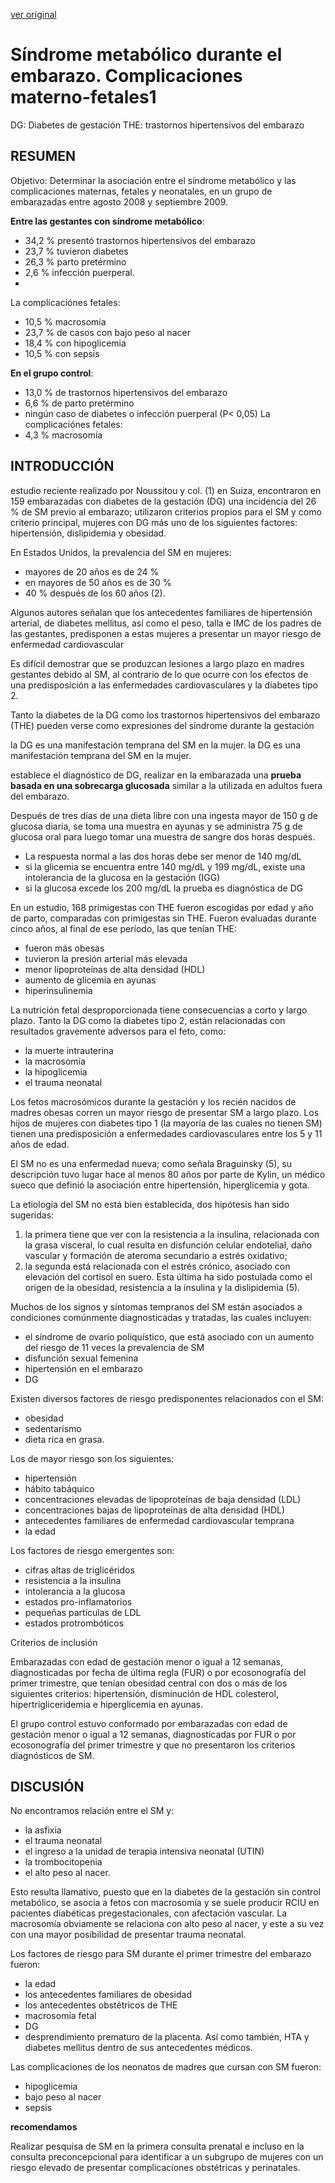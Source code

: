 [ver original](/docs/documentacion/Sindrome_metabólico_durante_el_embarazo_Complicaciones_materno-fetales.md)

# Síndrome metabólico durante el embarazo. Complicaciones materno-fetales1


DG: Diabetes de gestación
THE: trastornos hipertensivos del embarazo
## RESUMEN

Objetivo: Determinar la asociación entre el síndrome metabólico y las complicaciones maternas, fetales y neonatales, en un grupo de embarazadas entre agosto 2008 y septiembre 2009.

**Entre las gestantes con síndrome metabólico**:
- 34,2 % presentó trastornos hipertensivos del embarazo
- 23,7 % tuvieron diabetes
- 26,3 % parto pretérmino
- 2,6 % infección puerperal.
- 
La complicaciónes fetales:
- 10,5 % macrosomía
- 23,7 % de casos con bajo peso al nacer
- 18,4 % con hipoglicemia 
- 10,5 % con sepsis

**En el grupo control**:
- 13,0 % de trastornos hipertensivos del embarazo
- 6,6 % de parto pretérmino
- ningún caso de diabetes o infección puerperal (P< 0,05)
La complicaciónes fetales:
- 4,3 % macrosomía  


## INTRODUCCIÓN

 estudio reciente realizado por Noussitou y col. (1) en Suiza, encontraron en 159 embarazadas con diabetes de la gestación (DG) una incidencia del 26 % de SM previo al embarazo; utilizaron criterios propios para el SM y como criterio principal, mujeres con DG más uno de los siguientes factores: hipertensión, dislipidemia y obesidad. 

En Estados Unidos, la prevalencia del SM en mujeres:
- mayores de 20 años es de 24 %
- en mayores de 50 años es de 30 %
- 40 % después de los 60 años (2).


Algunos autores señalan que los antecedentes familiares de hipertensión arterial, de diabetes mellitus, así como el peso, talla e IMC de los padres de las gestantes, predisponen a estas mujeres a presentar un mayor riesgo de enfermedad cardiovascular

Es difícil demostrar que se produzcan lesiones a largo plazo en madres gestantes debido al SM, al contrario de lo que ocurre con los efectos de una predisposición a las enfermedades cardiovasculares y la diabetes tipo 2.

Tanto la diabetes de la DG como los trastornos hipertensivos del embarazo (THE) pueden verse como expresiones del síndrome durante la gestación

 la DG es una manifestación temprana del SM en la mujer.
 la DG es una manifestación temprana del SM en la mujer.


establece el diagnóstico de DG, realizar en la embarazada una **prueba basada en una sobrecarga glucosada** similar a la utilizada en adultos fuera del embarazo. 

Después de tres días de una dieta libre con una ingesta mayor de 150 g de glucosa diaria, se toma una muestra en ayunas y se administra 75 g de glucosa oral para luego tomar una muestra de sangre dos horas después.
- La respuesta normal a las dos horas debe ser menor de 140 mg/dL
- si la glicemia se encuentra entre 140 mg/dL y 199 mg/dL, existe una intolerancia de la glucosa en la gestación (IGG)
- si la glucosa excede los 200 mg/dL la prueba es diagnóstica de DG

En un estudio, 168 primigestas con THE fueron escogidas por edad y año de parto, comparadas con primigestas sin THE. Fueron evaluadas durante cinco años, al final de ese período, las que tenían THE:
- fueron más obesas
- tuvieron la presión arterial más elevada
- menor lipoproteínas de alta densidad (HDL)
- aumento de glicemia en ayunas
- hiperinsulinemia


La nutrición fetal desproporcionada tiene consecuencias a corto y largo plazo.
Tanto la DG como la diabetes tipo 2, están relacionadas con resultados gravemente adversos para el feto, como:
- la muerte intrauterina
- la macrosomía
- la hipoglicemia
- el trauma neonatal

Los fetos macrosómicos durante la gestación y los recién nacidos de madres obesas corren un mayor riesgo de presentar SM a largo plazo.
Los hijos de mujeres con diabetes tipo 1 (la mayoría de las cuales no tienen SM) tienen una predisposición a enfermedades cardiovasculares entre los 5 y 11 años de edad.

El SM no es una enfermedad nueva; como señala Braguinsky (5), su descripción tuvo lugar hace al menos 80 años por parte de Kylin, un médico sueco que definió la asociación entre hipertensión, hiperglicemia y gota. 


La etiología del SM no está bien establecida, dos hipótesis han sido sugeridas:
1. la primera tiene que ver con la resistencia a la insulina, relacionada con la grasa visceral, lo cual resulta en disfunción celular endotelial, daño vascular y formación de ateroma secundario a estrés oxidativo;
2. la segunda está relacionada con el estrés crónico, asociado con elevación del cortisol en suero. Esta última ha sido postulada como el origen de la obesidad, resistencia a la insulina y la dislipidemia (5).


Muchos de los signos y síntomas tempranos del SM están asociados a condiciones comúnmente diagnosticadas y tratadas, las cuales incluyen:
- el síndrome de ovario poliquístico, que está asociado con un aumento del riesgo de 11 veces la prevalencia de SM
- disfunción sexual femenina
- hipertensión en el embarazo
- DG 


Existen diversos factores de riesgo predisponentes relacionados con el SM:
- obesidad
- sedentarismo
- dieta rica en grasa.

Los de mayor riesgo son los siguientes:
- hipertensión
- hábito tabáquico
- concentraciones elevadas de lipoproteínas de baja densidad (LDL)
- concentraciones bajas de lipoproteínas de alta densidad (HDL)
- antecedentes familiares de enfermedad cardiovascular temprana
- la edad

Los factores de riesgo emergentes son:
- cifras altas de triglicéridos
- resistencia a la insulina
- intolerancia a la glucosa
- estados pro-inflamatorios
- pequeñas partículas de LDL
- estados protrombóticos



Criterios de inclusión

Embarazadas con edad de gestación menor o igual a 12 semanas, diagnosticadas por fecha de última regla (FUR) o por ecosonografía del primer trimestre, que tenían obesidad central con dos o más de los siguientes criterios: hipertensión, disminución de HDL colesterol, hipertrigliceridemia e hiperglicemia en ayunas.

El grupo control estuvo conformado por embarazadas con edad de gestación menor o igual a 12 semanas, diagnosticadas por FUR o por ecosonografía del primer trimestre y que no presentaron los criterios diagnósticos de SM.

## DISCUSIÓN

No encontramos relación entre el SM y:
- la asfixia
- el trauma neonatal
- el ingreso a la unidad de terapia intensiva neonatal (UTIN)
- la trombocitopenia
- el alto peso al nacer.

Esto resulta llamativo, puesto que en la diabetes de la gestación sin control metabólico, se asocia a fetos con macrosomía y se suele producir RCIU en pacientes diabéticas pregestacionales, con afectación vascular. La macrosomía obviamente se relaciona con alto peso al nacer, y este a su vez con una mayor posibilidad de presentar trauma neonatal.

Los factores de riesgo para SM durante el primer trimestre del embarazo fueron:
- la edad
- los antecedentes familiares de obesidad
- los antecedentes obstétricos de THE
- macrosomía fetal
- DG
- desprendimiento prematuro de la placenta.
Así como también, HTA y diabetes mellitus dentro de sus antecedentes médicos.

Las complicaciones de los neonatos de madres que cursan con SM fueron:
- hipoglicemia
- bajo peso al nacer
- sepsis

**recomendamos**

Realizar pesquisa de SM en la primera consulta prenatal e incluso en la consulta preconcepcional para identificar a un subgrupo de mujeres con un riesgo elevado de presentar complicaciones obstétricas y perinatales.

